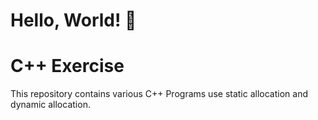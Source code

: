 #      Hello, World! 🦖 
 
 # C++ Exercise

This repository contains various C++ Programs use static allocation and dynamic allocation.

